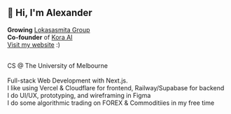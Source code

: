 ## 👋 Hi, I'm Alexander

**Growing** [Lokasasmita Group](https://github.com/enterprises/lokasasmita) <br/>
**Co-founder** of [Kora AI](https://koraai.com.au) <br />
[Visit my website](https://lokasasmita.com) :)

<br/>
CS @ The University of Melbourne
<br/><br/>
Full-stack Web Development with Next.js. <br />
I like using Vercel & Cloudflare for frontend, Railway/Supabase for backend<br/>
I do UI/UX, prototyping, and wireframing in Figma<br/>
I do some algorithmic trading on FOREX & Commoditiies in my free time<br/><br/>



